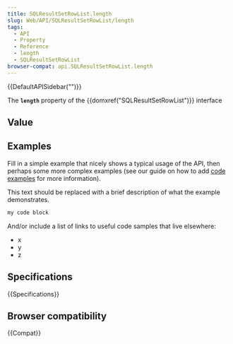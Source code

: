 ```yaml
---
title: SQLResultSetRowList.length
slug: Web/API/SQLResultSetRowList/length
tags:
  - API
  - Property
  - Reference
  - length
  - SQLResultSetRowList
browser-compat: api.SQLResultSetRowList.length
---
```

{{DefaultAPISidebar("")}}

The **`length`** property of the {{domxref("SQLResultSetRowList")}} interface 

## Value



## Examples

Fill in a simple example that nicely shows a typical usage of the API, then perhaps some more complex examples (see our guide on how to add [code examples](/en-US/docs/MDN/Contribute/Structures/Code_examples) for more information).

This text should be replaced with a brief description of what the example demonstrates.

```js
my code block
```

And/or include a list of links to useful code samples that live elsewhere:

*   x
*   y
*   z

## Specifications

{{Specifications}}

## Browser compatibility

{{Compat}}


